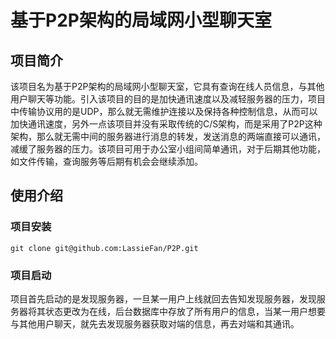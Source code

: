 # 基于P2P架构的局域网小型聊天室
## 项目简介
该项目名为基于P2P架构的局域网小型聊天室，它具有查询在线人员信息，与其他用户聊天等功能。引入该项目的目的是加快通讯速度以及减轻服务器的压力，项目中传输协议用的是UDP，那么就无需维护连接以及保持各种控制信息，从而可以加快通讯速度，另外一点该项目并没有采取传统的C/S架构，而是采用了P2P这种架构，那么就无需中间的服务器进行消息的转发，发送消息的两端直接可以通讯，减缓了服务器的压力。该项目可用于办公室小组间简单通讯，对于后期其他功能，如文件传输，查询服务等后期有机会会继续添加。
## 使用介绍
### 项目安装
```shell
git clone git@github.com:LassieFan/P2P.git
```
### 项目启动
项目首先启动的是发现服务器，一旦某一用户上线就回去告知发现服务器，发现服务器将其状态更改为在线，后台数据库中存放了所有用户的信息，当某一用户想要与其他用户聊天，就先去发现服务器获取对端的信息，再去对端和其通讯。
